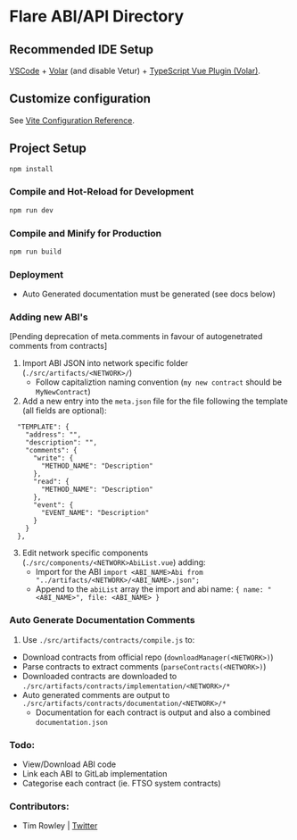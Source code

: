 # Flare ABI/API Directory

## Recommended IDE Setup

[VSCode](https://code.visualstudio.com/) + [Volar](https://marketplace.visualstudio.com/items?itemName=Vue.volar) (and disable Vetur) + [TypeScript Vue Plugin (Volar)](https://marketplace.visualstudio.com/items?itemName=Vue.vscode-typescript-vue-plugin).

## Customize configuration

See [Vite Configuration Reference](https://vitejs.dev/config/).

## Project Setup

```sh
npm install
```

### Compile and Hot-Reload for Development

```sh
npm run dev
```

### Compile and Minify for Production

```sh
npm run build
```

### Deployment

- Auto Generated documentation must be generated (see docs below)

### Adding new ABI's

[Pending deprecation of meta.comments in favour of autogenetrated comments from contracts]

1. Import ABI JSON into network specific folder (`./src/artifacts/<NETWORK>/`)
   - Follow capitaliztion naming convention (`my new contract` should be `MyNewContract`)
2. Add a new entry into the `meta.json` file for the file following the template (all fields are optional):

```
  "TEMPLATE": {
    "address": "",
    "description": "",
    "comments": {
      "write": {
        "METHOD_NAME": "Description"
      },
      "read": {
        "METHOD_NAME": "Description"
      },
      "event": {
        "EVENT_NAME": "Description"
      }
    }
  },
```

3. Edit network specific components (`./src/components/<NETWORK>AbiList.vue`) adding:
   - Import for the ABI `import <ABI_NAME>Abi from "../artifacts/<NETWORK>/<ABI_NAME>.json";`
   - Append to the `abiList` array the import and abi name: `{ name: "<ABI_NAME>", file: <ABI_NAME> }`

### Auto Generate Documentation Comments

1. Use `./src/artifacts/contracts/compile.js` to:

- Download contracts from official repo (`downloadManager(<NETWORK>)`)
- Parse contracts to extract comments (`parseContracts(<NETWORK>)`)
- Downloaded contracts are downloaded to `./src/artifacts/contracts/implementation/<NETWORK>/*`
- Auto generated comments are output to `./src/artifacts/contracts/documentation/<NETWORK>/*`
  - Documentation for each contract is output and also a combined `documentation.json`

### Todo:

- View/Download ABI code
- Link each ABI to GitLab implementation
- Categorise each contract (ie. FTSO system contracts)

### Contributors:

- Tim Rowley | [Twitter](https://twitter.com/timrowley_au)
